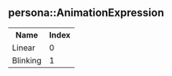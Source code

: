 ## persona::AnimationExpression

<table><tr><th>Name</th><th>Index</th><tr><td>Linear</td><td>0</td></tr><tr><td>Blinking</td><td>1</td></tr></table>